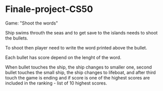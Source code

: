 # Finale-project-CS50

Game: "Shoot the words"

Ship swims throuth the seas and to get save to the islands needs to shoot the bullets. 

To shoot then player need to write the word printed above the bullet.

Each bullet has score depend on the lenght of the word.

When bullet touches the ship, the ship changes to smaller one, second bullet touches the small ship,
the ship changes to lifeboat, and after third touch the game is ending and if score is one of the 
highest scores are included in the ranking - list of 10 highest scores.


